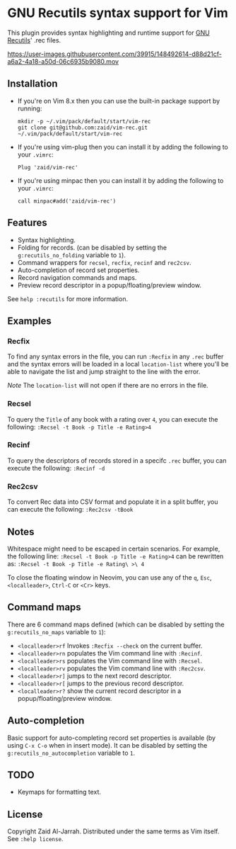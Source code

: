 # GNU Recutils syntax support for Vim

This plugin provides syntax highlighting and runtime support for [GNU Recutils](https://www.gnu.org/software/recutils/)' .rec files.

https://user-images.githubusercontent.com/39915/148492614-d88d21cf-a6a2-4a18-a50d-06c6935b9080.mov

## Installation

  * If you're on Vim 8.x then you can use the built-in package support by running:
    ```
    mkdir -p ~/.vim/pack/default/start/vim-rec
    git clone git@github.com:zaid/vim-rec.git ~/.vim/pack/default/start/vim-rec
    ```
  * If you're using vim-plug then you can install it by adding the following to your `.vimrc`:

    `Plug 'zaid/vim-rec'`

  * If you're using minpac then you can install it by adding the following to your `.vimrc`:

    `call minpac#add('zaid/vim-rec')`

## Features

  * Syntax highlighting.
  * Folding for records. (can be disabled by setting the `g:recutils_no_folding` variable to `1`).
  * Command wrappers for `recsel`, `recfix`, `recinf` and `rec2csv`.
  * Auto-completion of record set properties.
  * Record navigation commands and maps.
  * Preview record descriptor in a popup/floating/preview window.

  See `help :recutils` for more information.

## Examples

### Recfix
   To find any syntax errors in the file, you can run `:Recfix` in any `.rec` buffer
   and the syntax errors will be loaded in a local `location-list` where you'll be
   able to navigate the list and jump straight to the line with the error.

   *Note* The `location-list` will not open if there are no errors in the file.

### Recsel
  To query the `Title` of any book with a rating over `4`, you can execute the following:
  `:Recsel -t Book -p Title -e Rating>4`

### Recinf
  To query the descriptors of records stored in a specifc `.rec` buffer, you can execute the following:
  `:Recinf -d`

### Rec2csv
  To convert Rec data into CSV format and populate it in a split buffer, you can execute the following:
  `:Rec2csv -tBook`

## Notes

  Whitespace might need to be escaped in certain scenarios. For example, the following line:
  `:Recsel -t Book -p Title -e Rating>4`
  can be rewritten as:
  `:Recsel -t Book -p Title -e Rating\ >\ 4` 

  To close the floating window in Neovim, you can use any of the `q`, `Esc`, `<localleader>`, `Ctrl-C` or `<Cr>` keys.

## Command maps

  There are 6 command maps defined (which can be disabled by setting the `g:recutils_no_maps` variable to `1`):
  * `<localleader>rf` Invokes `:Recfix --check` on the current buffer.
  * `<localleader>rn` populates the Vim command line with `:Recinf`.
  * `<localleader>rs` populates the Vim command line with `:Recsel`.
  * `<localleader>rv` populates the Vim command line with `:Rec2csv`.
  * `<localleader>r]` jumps to the next record descriptor.
  * `<localleader>r[` jumps to the previous record descriptor.
  * `<localleader>r?` show the current record descriptor in a popup/floating/preview window.

## Auto-completion

  Basic support for auto-completing record set properties is available (by using `C-x C-o` when in insert mode).
  It can be disabled by setting the `g:recutils_no_autocompletion` variable to `1`.

## TODO

  * Keymaps for formatting text.

## License

Copyright Zaid Al-Jarrah. Distributed under the same terms as Vim itself. See `:help license`.
